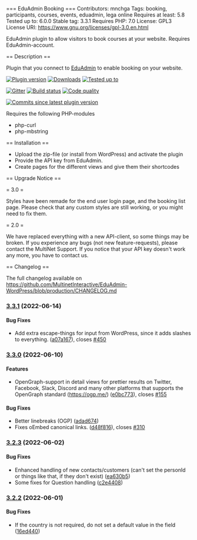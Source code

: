 === EduAdmin Booking ===
Contributors: mnchga
Tags: booking, participants, courses, events, eduadmin, lega online
Requires at least: 5.8
Tested up to: 6.0.0
Stable tag: 3.3.1
Requires PHP: 7.0
License: GPL3
License URI: https://www.gnu.org/licenses/gpl-3.0.en.html

EduAdmin plugin to allow visitors to book courses at your website. Requires EduAdmin-account.

== Description ==

Plugin that you connect to [EduAdmin](https://www.eduadmin.se) to enable booking on your website.

[<img src="https://img.shields.io/wordpress/plugin/v/eduadmin-booking.svg" alt="Plugin version" />](https://wordpress.org/plugins/eduadmin-booking/)
[<img src="https://img.shields.io/wordpress/plugin/dt/eduadmin-booking.svg" alt="Downloads" />](https://wordpress.org/plugins/eduadmin-booking/)
[<img src="https://img.shields.io/wordpress/v/eduadmin-booking.svg" alt="Tested up to" />](https://wordpress.org/plugins/eduadmin-booking/)

[<img src="https://badges.gitter.im/MultinetInteractive/EduAdmin-WordPress.png" alt="Gitter" />](https://gitter.im/MultinetInteractive/EduAdmin-WordPress)
[<img src="https://travis-ci.org/MultinetInteractive/EduAdmin-WordPress.svg?branch=master" alt="Build status" />](https://travis-ci.org/MultinetInteractive/EduAdmin-WordPress)
[<img src="https://scrutinizer-ci.com/g/MultinetInteractive/EduAdmin-WordPress/badges/quality-score.png?b=master" alt="Code quality" />](https://scrutinizer-ci.com/g/MultinetInteractive/EduAdmin-WordPress/?branch=master)

[<img src="https://img.shields.io/github/commits-since/MultinetInteractive/EduAdmin-WordPress/latest.svg" alt="Commits since latest plugin version" />](https://wordpress.org/plugins/eduadmin-booking/)

Requires the following PHP-modules

- php-curl
- php-mbstring

== Installation ==

-   Upload the zip-file (or install from WordPress) and activate the plugin
-   Provide the API key from EduAdmin.
-   Create pages for the different views and give them their shortcodes

== Upgrade Notice ==

= 3.0 =

Styles have been remade for the end user login page, and the booking list page. Please check that any custom styles are still working, or you might need to fix them.

= 2.0 =

We have replaced everything with a new API-client, so some things may be broken. If you experience any bugs (not new feature-requests), please contact the MultiNet Support.
If you notice that your API key doesn't work any more, you have to contact us.

== Changelog ==

The full changelog available on https://github.com/MultinetInteractive/EduAdmin-WordPress/blob/production/CHANGELOG.md

### [3.3.1](https://github.com/MultinetInteractive/EduAdmin-WordPress/compare/v3.3.0...v3.3.1) (2022-06-14)


#### Bug Fixes

* Add extra escape-things for input from WordPress, since it adds slashes to everything. ([a07a167](https://github.com/MultinetInteractive/EduAdmin-WordPress/commit/a07a167ceea8a66c36736bb44728b074a5bb8ae4)), closes [#450](https://github.com/MultinetInteractive/EduAdmin-WordPress/issues/450)

### [3.3.0](https://github.com/MultinetInteractive/EduAdmin-WordPress/compare/v3.2.3...v3.3.0) (2022-06-10)


#### Features

* OpenGraph-support in detail views for prettier results on Twitter, Facebook, Slack, Discord and many other platforms that supports the OpenGraph standard (https://ogp.me/) ([e0bc773](https://github.com/MultinetInteractive/EduAdmin-WordPress/commit/e0bc773e4834ee9d7db26925cdcfa1a4fb71ada8)), closes [#155](https://github.com/MultinetInteractive/EduAdmin-WordPress/issues/155)


#### Bug Fixes

* Better linebreaks (OGP) ([adad674](https://github.com/MultinetInteractive/EduAdmin-WordPress/commit/adad6747313211484615386bc90ba209be78b817))
* Fixes oEmbed canonical links. ([d48f816](https://github.com/MultinetInteractive/EduAdmin-WordPress/commit/d48f81668d45935494c1cab5f86b2460a5120931)), closes [#310](https://github.com/MultinetInteractive/EduAdmin-WordPress/issues/310)

### [3.2.3](https://github.com/MultinetInteractive/EduAdmin-WordPress/compare/v3.2.2...v3.2.3) (2022-06-02)


#### Bug Fixes

* Enhanced handling of new contacts/customers (can't set the personId or things like that, if they don't exist) ([ea630b5](https://github.com/MultinetInteractive/EduAdmin-WordPress/commit/ea630b5a897daac2a0aaf0ce508203028ba53287))
* Some fixes for Question handling ([c2e4408](https://github.com/MultinetInteractive/EduAdmin-WordPress/commit/c2e4408722316b8a8ac0e36d543ed781decf37b5))

### [3.2.2](https://github.com/MultinetInteractive/EduAdmin-WordPress/compare/v3.2.1...v3.2.2) (2022-06-01)


#### Bug Fixes

* If the country is not required, do not set a default value in the field ([16ed440](https://github.com/MultinetInteractive/EduAdmin-WordPress/commit/16ed440cf5b6362ab16281704e491ed0bf3f4162))



